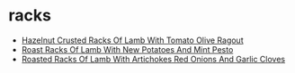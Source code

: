 # racks

 * [Hazelnut Crusted Racks Of Lamb With Tomato Olive Ragout](index/h/hazelnut-crusted-racks-of-lamb-with-tomato-olive-ragout-5842.json)
 * [Roast Racks Of Lamb With New Potatoes And Mint Pesto](index/r/roast-racks-of-lamb-with-new-potatoes-and-mint-pesto-109391.json)
 * [Roasted Racks Of Lamb With Artichokes Red Onions And Garlic Cloves](index/r/roasted-racks-of-lamb-with-artichokes-red-onions-and-garlic-cloves-13627.json)

